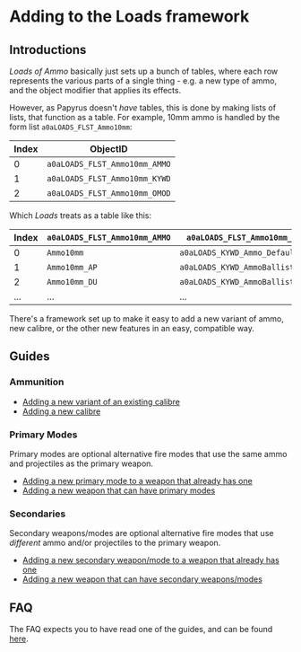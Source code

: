 # Adding to the Loads framework

## Introductions

*Loads of Ammo* basically just sets up a bunch of tables, where each row represents the various parts of a single thing - e.g. a new type of ammo, and the object modifier that applies its effects.

However, as Papyrus doesn't *have* tables, this is done by making lists of lists, that function as a table. For example, 10mm ammo is handled by the form list `a0aLOADS_FLST_Ammo10mm`:

| Index | ObjectID                      |
| ----- | ----------------------------- |
| 0     | `a0aLOADS_FLST_Ammo10mm_AMMO` |
| 1     | `a0aLOADS_FLST_Ammo10mm_KYWD` |
| 2     | `a0aLOADS_FLST_Ammo10mm_OMOD` |

Which *Loads* treats as a table like this:

| Index | `a0aLOADS_FLST_Ammo10mm_AMMO` | `a0aLOADS_FLST_Ammo10mm_KYWD`    | `a0aLOADS_FLST_Ammo10mm_OMOD` |
| ----- | ----------------------------- | -------------------------------- | ----------------------------- |
| 0     | `Ammo10mm`                    | `a0aLOADS_KYWD_Ammo_Default`     | `a0aLOADS_OMOD_Ammo_Default`  |
| 1     | `Ammo10mm_AP`                 | `a0aLOADS_KYWD_AmmoBallistic_AP` | `_TEMPLATE_OMOD_Ammo10mm_AP`  |
| 2     | `Ammo10mm_DU`                 | `a0aLOADS_KYWD_AmmoBallistic_DU` | `_TEMPLATE_OMOD_Ammo10mm_DU`  |
| ...   | ...                           | ...                              | ...                           |

There's a framework set up to make it easy to add a new variant of ammo, new calibre, or the other new features in an easy, compatible way.

## Guides

### Ammunition

* [Adding a new variant of an existing calibre](./variant.md)
* [Adding a new calibre](./calibre.md)

### Primary Modes

Primary modes are optional alternative fire modes that use the same ammo and projectiles as the primary weapon.

* [Adding a new primary mode to a weapon that already has one](./primary.md)
* [Adding a new weapon that can have primary modes](./primary_similar.md)

### Secondaries

Secondary weapons/modes are optional alternative fire modes that use *different* ammo and/or projectiles to the primary weapon.

* [Adding a new secondary weapon/mode to a weapon that already has one](./secondary.md)
* [Adding a new weapon that can have secondary weapons/modes](./secondary_weapons.md)

## FAQ

The FAQ expects you to have read one of the guides, and can be found [here](./faq.md).
